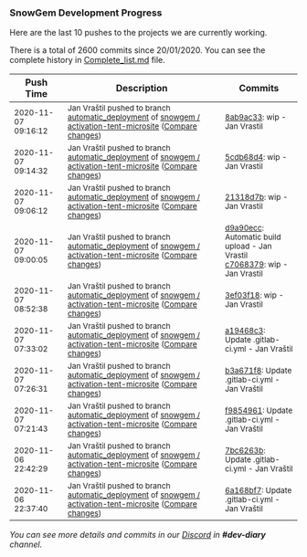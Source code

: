 
### SnowGem Development Progress

Here are the last 10 pushes to the projects we are currently working.

There is a total of 2600 commits since 20/01/2020. You can see the complete history in
 [Complete_list.md](Complete_list.md) file.

| Push Time | Description | Commits |
| --- | --- | --- |
| <sub>2020-11-07 09:16:12</sub> | <sub>Jan Vraštil pushed to branch [automatic\_deployment](https://gitlab.com/snowgem/activation-tent-microsite/commits/automatic_deployment) of [snowgem / activation\-tent\-microsite](https://gitlab.com/snowgem/activation-tent-microsite) ([Compare changes](https://gitlab.com/snowgem/activation-tent-microsite/compare/5cdb68d4d5ec7a77f3679de992121eb831880af6...8ab9ac33bbebb0dc3bd6a6a38f3905317d64d1fa))</sub> | <sub>[8ab9ac33](https://gitlab.com/snowgem/activation-tent-microsite/-/commit/8ab9ac33bbebb0dc3bd6a6a38f3905317d64d1fa): wip - Jan Vrastil</sub> |
| <sub>2020-11-07 09:14:32</sub> | <sub>Jan Vraštil pushed to branch [automatic\_deployment](https://gitlab.com/snowgem/activation-tent-microsite/commits/automatic_deployment) of [snowgem / activation\-tent\-microsite](https://gitlab.com/snowgem/activation-tent-microsite) ([Compare changes](https://gitlab.com/snowgem/activation-tent-microsite/compare/21318d7bd1cc06ab51e48234ff62011caa838c63...5cdb68d4d5ec7a77f3679de992121eb831880af6))</sub> | <sub>[5cdb68d4](https://gitlab.com/snowgem/activation-tent-microsite/-/commit/5cdb68d4d5ec7a77f3679de992121eb831880af6): wip - Jan Vrastil</sub> |
| <sub>2020-11-07 09:06:12</sub> | <sub>Jan Vraštil pushed to branch [automatic\_deployment](https://gitlab.com/snowgem/activation-tent-microsite/commits/automatic_deployment) of [snowgem / activation\-tent\-microsite](https://gitlab.com/snowgem/activation-tent-microsite) ([Compare changes](https://gitlab.com/snowgem/activation-tent-microsite/compare/c7068379c39b7a046e87aaa2968cab982d0a50b6...21318d7bd1cc06ab51e48234ff62011caa838c63))</sub> | <sub>[21318d7b](https://gitlab.com/snowgem/activation-tent-microsite/-/commit/21318d7bd1cc06ab51e48234ff62011caa838c63): wip - Jan Vrastil</sub> |
| <sub>2020-11-07 09:00:05</sub> | <sub>Jan Vraštil pushed to branch [automatic\_deployment](https://gitlab.com/snowgem/activation-tent-microsite/commits/automatic_deployment) of [snowgem / activation\-tent\-microsite](https://gitlab.com/snowgem/activation-tent-microsite) ([Compare changes](https://gitlab.com/snowgem/activation-tent-microsite/compare/3ef03f18b51929695bae6286791f04086598e889...c7068379c39b7a046e87aaa2968cab982d0a50b6))</sub> | <sub>[d9a90ecc](https://gitlab.com/snowgem/activation-tent-microsite/-/commit/d9a90ecc96601cb7176dd0a0235100d9bfa79cdc): Automatic build upload - Jan Vrastil<br>[c7068379](https://gitlab.com/snowgem/activation-tent-microsite/-/commit/c7068379c39b7a046e87aaa2968cab982d0a50b6): wip - Jan Vrastil</sub> |
| <sub>2020-11-07 08:52:38</sub> | <sub>Jan Vraštil pushed to branch [automatic\_deployment](https://gitlab.com/snowgem/activation-tent-microsite/commits/automatic_deployment) of [snowgem / activation\-tent\-microsite](https://gitlab.com/snowgem/activation-tent-microsite) ([Compare changes](https://gitlab.com/snowgem/activation-tent-microsite/compare/a19468c3a0b6ac0f4f936c85bab08f6e85126757...3ef03f18b51929695bae6286791f04086598e889))</sub> | <sub>[3ef03f18](https://gitlab.com/snowgem/activation-tent-microsite/-/commit/3ef03f18b51929695bae6286791f04086598e889): wip - Jan Vrastil</sub> |
| <sub>2020-11-07 07:33:02</sub> | <sub>Jan Vraštil pushed to branch [automatic\_deployment](https://gitlab.com/snowgem/activation-tent-microsite/commits/automatic_deployment) of [snowgem / activation\-tent\-microsite](https://gitlab.com/snowgem/activation-tent-microsite) ([Compare changes](https://gitlab.com/snowgem/activation-tent-microsite/compare/b3a671f87ec5cff48b77c218a8a76c994d93e7a5...a19468c3a0b6ac0f4f936c85bab08f6e85126757))</sub> | <sub>[a19468c3](https://gitlab.com/snowgem/activation-tent-microsite/-/commit/a19468c3a0b6ac0f4f936c85bab08f6e85126757): Update .gitlab-ci.yml - Jan Vraštil</sub> |
| <sub>2020-11-07 07:26:31</sub> | <sub>Jan Vraštil pushed to branch [automatic\_deployment](https://gitlab.com/snowgem/activation-tent-microsite/commits/automatic_deployment) of [snowgem / activation\-tent\-microsite](https://gitlab.com/snowgem/activation-tent-microsite) ([Compare changes](https://gitlab.com/snowgem/activation-tent-microsite/compare/f98549611b1e96b9e81b35be64746b3f674ea6f2...b3a671f87ec5cff48b77c218a8a76c994d93e7a5))</sub> | <sub>[b3a671f8](https://gitlab.com/snowgem/activation-tent-microsite/-/commit/b3a671f87ec5cff48b77c218a8a76c994d93e7a5): Update .gitlab-ci.yml - Jan Vraštil</sub> |
| <sub>2020-11-07 07:21:43</sub> | <sub>Jan Vraštil pushed to branch [automatic\_deployment](https://gitlab.com/snowgem/activation-tent-microsite/commits/automatic_deployment) of [snowgem / activation\-tent\-microsite](https://gitlab.com/snowgem/activation-tent-microsite) ([Compare changes](https://gitlab.com/snowgem/activation-tent-microsite/compare/7bc6263b3bbbd6418b6a3749b6c16379f357b6ab...f98549611b1e96b9e81b35be64746b3f674ea6f2))</sub> | <sub>[f9854961](https://gitlab.com/snowgem/activation-tent-microsite/-/commit/f98549611b1e96b9e81b35be64746b3f674ea6f2): Update .gitlab-ci.yml - Jan Vraštil</sub> |
| <sub>2020-11-06 22:42:29</sub> | <sub>Jan Vraštil pushed to branch [automatic\_deployment](https://gitlab.com/snowgem/activation-tent-microsite/commits/automatic_deployment) of [snowgem / activation\-tent\-microsite](https://gitlab.com/snowgem/activation-tent-microsite) ([Compare changes](https://gitlab.com/snowgem/activation-tent-microsite/compare/6a168bf70ddd77738e93b062cc5e1479c61e2cdf...7bc6263b3bbbd6418b6a3749b6c16379f357b6ab))</sub> | <sub>[7bc6263b](https://gitlab.com/snowgem/activation-tent-microsite/-/commit/7bc6263b3bbbd6418b6a3749b6c16379f357b6ab): Update .gitlab-ci.yml - Jan Vraštil</sub> |
| <sub>2020-11-06 22:37:40</sub> | <sub>Jan Vraštil pushed to branch [automatic\_deployment](https://gitlab.com/snowgem/activation-tent-microsite/commits/automatic_deployment) of [snowgem / activation\-tent\-microsite](https://gitlab.com/snowgem/activation-tent-microsite) ([Compare changes](https://gitlab.com/snowgem/activation-tent-microsite/compare/3d96760194a7eac1cd60f480884829992376a11f...6a168bf70ddd77738e93b062cc5e1479c61e2cdf))</sub> | <sub>[6a168bf7](https://gitlab.com/snowgem/activation-tent-microsite/-/commit/6a168bf70ddd77738e93b062cc5e1479c61e2cdf): Update .gitlab-ci.yml - Jan Vraštil</sub> |

_You can see more details and commits in our [Discord](https://discord.gg/zumGnbg) in **#dev-diary** channel._
